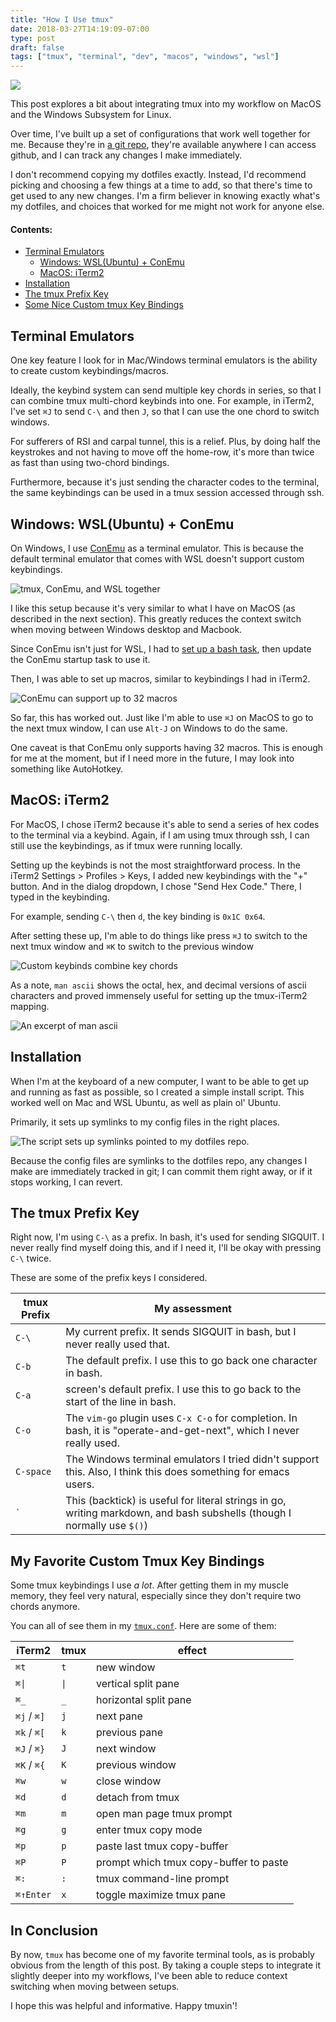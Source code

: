 ```yaml
---
title: "How I Use tmux"
date: 2018-03-27T14:19:09-07:00
type: post
draft: false
tags: ["tmux", "terminal", "dev", "macos", "windows", "wsl"]
---
```


![](/images/tmux/donkeysay.gif)

This post explores a bit about integrating tmux into my workflow on MacOS and the Windows Subsystem for Linux.

Over time, I've built up a set of configurations that work well together for me. Because they're in [a git repo](https://github.com/jeffawang/dotfiles), they're available anywhere I can access github, and I can track any changes I make immediately.

I don't recommend copying my dotfiles exactly. Instead, I'd recommend picking and choosing a few things at a time to add, so that there's time to get used to any new changes. I'm a firm believer in knowing exactly what's my dotfiles, and choices that worked for me might not work for anyone else.

#### Contents:

- [Terminal Emulators](#terminal-emulators)
  - [Windows: WSL(Ubuntu) + ConEmu](#wsl-conemu)
  - [MacOS: iTerm2](#macos-iterm2)
- [Installation](#installation)
- [The tmux Prefix Key](#tmux-prefix)
- [Some Nice Custom tmux Key Bindings](#tmux-keybinds)

Terminal Emulators<a name="terminal-emulators"></a>
---

One key feature I look for in Mac/Windows terminal emulators is the ability to create custom keybindings/macros.

Ideally, the keybind system can send multiple key chords in series, so that I can combine tmux multi-chord keybinds into one. For example, in iTerm2, I've set `⌘J` to send `C-\` and then `J`, so that I can use the one chord to switch windows.

For sufferers of RSI and carpal tunnel, this is a relief. Plus, by doing half the keystrokes and not having to move off the home-row, it's more than twice as fast than using two-chord bindings.

Furthermore, because it's just sending the character codes to the terminal, the same keybindings can be used in a tmux session accessed through ssh.

Windows: WSL(Ubuntu) + ConEmu<a name="wsl-conemu"></a>
---

On Windows, I use [ConEmu](https://conemu.github.io/) as a terminal emulator. This is because the default terminal emulator that comes with WSL doesn't support custom keybindings.

<img src="/images/tmux/conemu_tmux.png" style="border-radius: 0" alt="tmux, ConEmu, and WSL together"/>

I like this setup because it's very similar to what I have on MacOS (as described in the next section). This greatly reduces the context switch when moving between Windows desktop and Macbook.

Since ConEmu isn't just for WSL, I had to [set up a bash task](/images/tmux/conemu_bash_task.png), then update the ConEmu startup task to use it.

Then, I was able to set up macros, similar to keybindings I had in iTerm2.

<img src="/images/tmux/conemu_settings.png" style="border-radius: 0" alt="ConEmu can support up to 32 macros"/>

So far, this has worked out. Just like I'm able to use `⌘J` on MacOS to go to the next tmux window, I can use `Alt-J` on Windows to do the same.

One caveat is that ConEmu only supports having 32 macros. This is enough for me at the moment, but if I need more in the future, I may look into something like AutoHotkey.

MacOS: iTerm2<a name="macos-iterm2"></a>
---

For MacOS, I chose iTerm2 because it's able to send a series of hex codes to the terminal via a keybind. Again, if I am using tmux through ssh, I can still use the keybindings, as if tmux were running locally.

Setting up the keybinds is not the most straightforward process. In the iTerm2 Settings > Profiles > Keys, I added new keybindings with the "+" button. And in the dialog dropdown, I chose "Send Hex Code." There, I typed in the keybinding.

For example, sending `C-\` then `d`, the key binding is `0x1C 0x64`.

After setting these up, I'm able to do things like press `⌘J` to switch to the next tmux window and `⌘K` to switch to the previous window

![Custom keybinds combine key chords](/images/tmux/iterm2_settings.png)

As a note, `man ascii` shows the octal, hex, and decimal versions of ascii characters and proved immensely useful for setting up the tmux-iTerm2 mapping.

![An excerpt of `man ascii`](/images/tmux/ascii_hex.png)

Installation<a name="installation"></a>
---

When I'm at the keyboard of a new computer, I want to be able to get up and running as fast as possible, so I created a simple install script.  This worked well on Mac and WSL Ubuntu, as well as plain ol' Ubuntu.

Primarily, it sets up symlinks to my config files in the right places.

![The script sets up symlinks pointed to my dotfiles repo.](/images/tmux/install_script.png)

Because the config files are symlinks to the dotfiles repo, any changes I make are immediately tracked in git; I can commit them right away, or if it stops working, I can revert.

The tmux Prefix Key<a name="tmux-prefix"></a>
---

Right now, I'm using `C-\` as a prefix. In bash, it's used for sending SIGQUIT. I never really find myself doing this, and if I need it, I'll be okay with pressing `C-\` twice.

These are some of the prefix keys I considered.

| tmux Prefix | My assessment                                                                                                                                                 |
| ----------- | ------------------------------------------------------------------------------------------------------------------------------------------------------------- |
| `C-\`       | My current prefix. It sends SIGQUIT in bash, but I never really used that.                                                                                    |
| `C-b`       | The default prefix. I use this to go back one character in bash.                                                                                              |
| `C-a`       | screen's default prefix. I use this to go back to the start of the line in bash.                                                                              |
| `C-o`       | The `vim-go` plugin uses `C-x C-o` for completion. In bash, it is "operate-and-get-next", which I never really used.                                          |
| `C-space`   | The Windows terminal emulators I tried didn't support this. Also, I think this does something for emacs users.                                                |
| `` ` ``     | This (backtick) is useful for literal strings in go, writing markdown, and bash subshells (though I normally use `$()`)                                       |

My Favorite Custom Tmux Key Bindings<a name="tmux-keybinds"></a>
---

Some tmux keybindings I use *a lot*. After getting them in my muscle memory, they feel very natural, especially since they don't require two chords anymore.

You can all of see them in my [`tmux.conf`](https://github.com/jeffawang/dotfiles/blob/master/tmux.conf). Here are some of them:

| iTerm2 | tmux | effect |
|--------|------|--------|
| `⌘t` | `t` | new window |
| <code>⌘\|</code>| <code>\|</code> | vertical split pane |
| `⌘_` | `_` | horizontal split pane |
| `⌘j` / `⌘]` | `j` | next pane |
| `⌘k` / `⌘[` | `k` | previous pane |
| `⌘J` / `⌘}` | `J` | next window |
| `⌘K` / `⌘{` | `K` | previous window |
| `⌘w` | `w` | close window |
| `⌘d` | `d` | detach from tmux |
| `⌘m` | `m` | open man page tmux prompt |
| `⌘g` | `g` | enter tmux copy mode |
| `⌘p` | `p` | paste last tmux copy-buffer |
| `⌘P` | `P` | prompt which tmux copy-buffer to paste |
| `⌘:` | `:` | tmux command-line prompt |
| `⌘↑Enter` | `x` | toggle maximize tmux pane |

In Conclusion
---

By now, `tmux` has become one of my favorite terminal tools, as is probably obvious from the length of this post. By taking a couple steps to integrate it slightly deeper into my workflows, I've been able to reduce context switching when moving between setups.

I hope this was helpful and informative. Happy tmuxin'!
